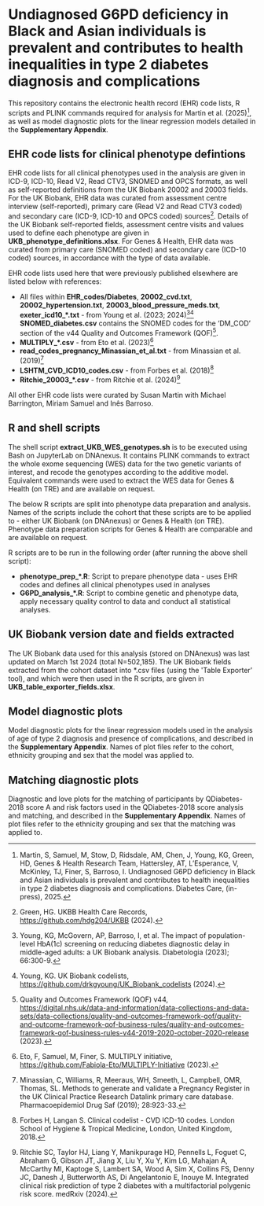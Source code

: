 # Undiagnosed G6PD deficiency in Black and Asian individuals is prevalent and contributes to health inequalities in type 2 diabetes diagnosis and complications

This repository contains the electronic health record (EHR) code lists, R scripts and PLINK commands required for analysis for Martin et al. (2025)[^1], as well as model diagnostic plots for the linear regression models detailed in the **Supplementary Appendix**.

[^1]: Martin, S, Samuel, M, Stow, D, Ridsdale, AM, Chen, J, Young, KG, Green, HD, Genes & Health Research Team, Hattersley, AT, L’Esperance, V, McKinley, TJ, Finer, S, Barroso, I. Undiagnosed G6PD deficiency in Black and Asian individuals is prevalent and contributes to health inequalities in type 2 diabetes diagnosis and complications. Diabetes Care, (in-press), 2025.

## EHR code lists for clinical phenotype defintions
EHR code lists for all clinical phenotypes used in the analysis are given in ICD-9, ICD-10, Read V2, Read CTV3, SNOMED and OPCS formats, as well as self-reported definitions from the UK Biobank 20002 and 20003 fields. For the UK Biobank, EHR data was curated from assessment centre interview (self-reported), primary care (Read V2 and Read CTV3 coded) and secondary care (ICD-9, ICD-10 and OPCS coded) sources[^2]. Details of the UK Biobank self-reported fields, assessment centre visits and values used to define each phenotype are given in **UKB_phenotype_definitions.xlsx**. For Genes & Health, EHR data was curated from primary care (SNOMED coded) and secondary care (ICD-10 coded) sources, in accordance with the type of data available.

[^2]: Green, HG. UKBB Health Care Records, <https://github.com/hdg204/UKBB> (2024).

EHR code lists used here that were previously published elsewhere are listed below with references:
- All files within **EHR_codes/Diabetes**, **20002_cvd.txt**, **20002_hypertension.txt**, **20003_blood_pressure_meds.txt**, **exeter_icd10_*.txt** - from Young et al. (2023; 2024)[^3][^4] **SNOMED_diabetes.csv** contains the SNOMED codes for the ‘DM_COD’ section of the v44 Quality and Outcomes Framework (QOF)[^5].
- **MULTIPLY_*.csv** - from Eto et al. (2023)[^6]
- **read_codes_pregnancy_Minassian_et_al.txt** - from Minassian et al. (2019)[^7]
- **LSHTM_CVD_ICD10_codes.csv** - from Forbes et al. (2018)[^8]
- **Ritchie_20003_*.csv** - from Ritchie et al. (2024)[^9]

[^3]: Young, KG, McGovern, AP, Barroso, I, et al. The impact of population-level HbA(1c) screening on reducing diabetes diagnostic delay in middle-aged adults: a UK Biobank analysis. Diabetologia (2023); 66:300-9.
[^4]: Young, KG. UK Biobank codelists, <https://github.com/drkgyoung/UK_Biobank_codelists> (2024).
[^5]: Quality and Outcomes Framework (QOF) v44, <https://digital.nhs.uk/data-and-information/data-collections-and-data-sets/data-collections/quality-and-outcomes-framework-qof/quality-and-outcome-framework-qof-business-rules/quality-and-outcomes-framework-qof-business-rules-v44-2019-2020-october-2020-release> (2023).
[^6]: Eto, F, Samuel, M, Finer, S. MULTIPLY initiative, <https://github.com/Fabiola-Eto/MULTIPLY-Initiative> (2023).
[^7]: Minassian, C, Williams, R, Meeraus, WH, Smeeth, L, Campbell, OMR, Thomas, SL. Methods to generate and validate a Pregnancy Register in the UK Clinical Practice Research Datalink primary care database. Pharmacoepidemiol Drug Saf (2019); 28:923-33.
[^8]: Forbes H, Langan S. Clinical codelist - CVD ICD-10 codes. London School of Hygiene & Tropical Medicine, London, United Kingdom, 2018.
[^9]: Ritchie SC, Taylor HJ, Liang Y, Manikpurage HD, Pennells L, Foguet C, Abraham G, Gibson JT, Jiang X, Liu Y, Xu Y, Kim LG, Mahajan A, McCarthy MI, Kaptoge S, Lambert SA, Wood A, Sim X, Collins FS, Denny JC, Danesh J, Butterworth AS, Di Angelantonio E, Inouye M. Integrated clinical risk prediction of type 2 diabetes with a multifactorial polygenic risk score. medRxiv (2024).

All other EHR code lists were curated by Susan Martin with Michael Barrington, Miriam Samuel and Inês Barroso.

## R and shell scripts

The shell script **extract_UKB_WES_genotypes.sh** is to be executed using Bash on JupyterLab on DNAnexus. It contains PLINK commands to extract the whole exome sequencing (WES) data for the two genetic variants of interest, and recode the genotypes according to the additive model. Equivalent commands were used to extract the WES data for Genes & Health (on TRE) and are available on request.

The below R scripts are split into phenotype data preparation and analysis. Names of the scripts include the cohort that these scripts are to be applied to - either UK Biobank (on DNAnexus) or Genes & Health (on TRE). Phenotype data preparation scripts for Genes & Health are comparable and are available on request.

R scripts are to be run in the following order (after running the above shell script):
- **phenotype_prep_*.R**: Script to prepare phenotype data - uses EHR codes and defines all clinical phenotypes used in analyses
- **G6PD_analysis_*.R**: Script to combine genetic and phenotype data, apply necessary quality control to data and conduct all statistical analyses.

## UK Biobank version date and fields extracted
The UK Biobank data used for this analysis (stored on DNAnexus) was last updated on March 1st 2024 (total N=502,185). The UK Biobank fields extracted from the cohort dataset into *.csv files (using the 'Table Exporter' tool), and which were then used in the R scripts, are given in **UKB_table_exporter_fields.xlsx**.

## Model diagnostic plots
Model diagnostic plots for the linear regression models used in the analysis of age of type 2 diagnosis and presence of complications, and described in the **Supplementary Appendix**. Names of plot files refer to the cohort, ethnicity grouping and sex that the model was applied to.

## Matching diagnostic plots
Diagnostic and love plots for the matching of participants by QDiabetes-2018 score A and risk factors used in the QDiabetes-2018 score analysis and matching, and described in the **Supplementary Appendix**. Names of plot files refer to the ethnicity grouping and sex that the matching was applied to.
